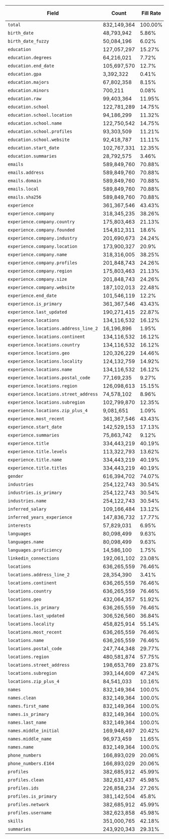 | Field | Count | Fill Rate | License Only | 
| ------------- | ------------- | ------------- | ------------- | 
| `total` | 832,149,364 | 100.00% | | 
| `birth_date` | 48,793,942 | 5.86% |  | 
| `birth_date_fuzzy` | 50,084,196 | 6.02% |  | 
| `education` | 127,057,297 | 15.27% |  | 
| `education.degrees` | 64,216,021 | 7.72% |  | 
| `education.end_date` | 105,697,570 | 12.7% |  | 
| `education.gpa` | 3,392,322 | 0.41% |  | 
| `education.majors` | 67,802,358 | 8.15% |  | 
| `education.minors` | 700,211 | 0.08% |  | 
| `education.raw` | 99,403,364 | 11.95% |  | 
| `education.school` | 122,781,289 | 14.75% |  | 
| `education.school.location` | 94,186,299 | 11.32% |  | 
| `education.school.name` | 122,750,542 | 14.75% |  | 
| `education.school.profiles` | 93,303,509 | 11.21% |  | 
| `education.school.website` | 92,418,787 | 11.11% |  | 
| `education.start_date` | 102,767,331 | 12.35% |  | 
| `education.summaries` | 28,792,575 | 3.46% | T | 
| `emails` | 589,849,760 | 70.88% |  | 
| `emails.address` | 589,849,760 | 70.88% |  | 
| `emails.domain` | 589,849,760 | 70.88% |  | 
| `emails.local` | 589,849,760 | 70.88% |  | 
| `emails.sha256` | 589,849,760 | 70.88% |  | 
| `experience` | 361,367,546 | 43.43% |  | 
| `experience.company` | 318,345,235 | 38.26% |  | 
| `experience.company.country` | 175,803,463 | 21.13% |  | 
| `experience.company.founded` | 154,812,311 | 18.6% |  | 
| `experience.company.industry` | 201,690,673 | 24.24% |  | 
| `experience.company.location` | 173,900,327 | 20.9% |  | 
| `experience.company.name` | 318,316,005 | 38.25% |  | 
| `experience.company.profiles` | 201,848,743 | 24.26% |  | 
| `experience.company.region` | 175,803,463 | 21.13% |  | 
| `experience.company.size` | 201,848,743 | 24.26% |  | 
| `experience.company.website` | 187,102,013 | 22.48% |  | 
| `experience.end_date` | 101,546,119 | 12.2% |  | 
| `experience.is_primary` | 361,367,546 | 43.43% |  | 
| `experience.last_updated` | 190,271,415 | 22.87% |  | 
| `experience.locations` | 134,116,532 | 16.12% |  | 
| `experience.locations.address_line_2` | 16,196,896 | 1.95% |  | 
| `experience.locations.continent` | 134,116,532 | 16.12% |  | 
| `experience.locations.country` | 134,116,532 | 16.12% |  | 
| `experience.locations.geo` | 120,326,229 | 14.46% |  | 
| `experience.locations.locality` | 124,132,759 | 14.92% |  | 
| `experience.locations.name` | 134,116,532 | 16.12% |  | 
| `experience.locations.postal_code` | 77,169,235 | 9.27% |  | 
| `experience.locations.region` | 126,098,613 | 15.15% |  | 
| `experience.locations.street_address` | 74,578,102 | 8.96% |  | 
| `experience.locations.subregion` | 102,799,870 | 12.35% |  | 
| `experience.locations.zip_plus_4` | 9,081,651 | 1.09% |  | 
| `experience.most_recent` | 361,367,546 | 43.43% |  | 
| `experience.start_date` | 142,529,153 | 17.13% |  | 
| `experience.summaries` | 75,863,742 | 9.12% | T | 
| `experience.title` | 334,443,219 | 40.19% |  | 
| `experience.title.levels` | 113,322,793 | 13.62% |  | 
| `experience.title.name` | 334,443,219 | 40.19% |  | 
| `experience.title.titles` | 334,443,219 | 40.19% |  | 
| `gender` | 616,394,702 | 74.07% |  | 
| `industries` | 254,122,743 | 30.54% |  | 
| `industries.is_primary` | 254,122,743 | 30.54% |  | 
| `industries.name` | 254,122,743 | 30.54% |  | 
| `inferred_salary` | 109,166,484 | 13.12% | T | 
| `inferred_years_experience` | 147,836,732 | 17.77% | T | 
| `interests` | 57,829,031 | 6.95% |  | 
| `languages` | 80,098,499 | 9.63% |  | 
| `languages.name` | 80,098,499 | 9.63% |  | 
| `languages.proficiency` | 14,586,100 | 1.75% |  | 
| `linkedin_connections` | 192,061,102 | 23.08% |  | 
| `locations` | 636,265,559 | 76.46% |  | 
| `locations.address_line_2` | 28,354,390 | 3.41% |  | 
| `locations.continent` | 636,265,559 | 76.46% |  | 
| `locations.country` | 636,265,559 | 76.46% |  | 
| `locations.geo` | 432,064,357 | 51.92% |  | 
| `locations.is_primary` | 636,265,559 | 76.46% |  | 
| `locations.last_updated` | 306,526,560 | 36.84% |  | 
| `locations.locality` | 458,825,914 | 55.14% |  | 
| `locations.most_recent` | 636,265,559 | 76.46% |  | 
| `locations.name` | 636,265,559 | 76.46% |  | 
| `locations.postal_code` | 247,744,348 | 29.77% |  | 
| `locations.region` | 480,581,874 | 57.75% |  | 
| `locations.street_address` | 198,653,769 | 23.87% |  | 
| `locations.subregion` | 393,144,609 | 47.24% |  | 
| `locations.zip_plus_4` | 84,541,033 | 10.16% |  | 
| `names` | 832,149,364 | 100.0% |  | 
| `names.clean` | 832,149,364 | 100.0% |  | 
| `names.first_name` | 832,149,364 | 100.0% |  | 
| `names.is_primary` | 832,149,364 | 100.0% |  | 
| `names.last_name` | 832,149,364 | 100.0% |  | 
| `names.middle_initial` | 169,948,497 | 20.42% |  | 
| `names.middle_name` | 96,973,459 | 11.65% |  | 
| `names.name` | 832,149,364 | 100.0% |  | 
| `phone_numbers` | 166,893,029 | 20.06% |  | 
| `phone_numbers.E164` | 166,893,029 | 20.06% |  | 
| `profiles` | 382,685,912 | 45.99% |  | 
| `profiles.clean` | 382,631,437 | 45.98% |  | 
| `profiles.ids` | 226,858,234 | 27.26% |  | 
| `profiles.is_primary` | 381,142,504 | 45.8% |  | 
| `profiles.network` | 382,685,912 | 45.99% |  | 
| `profiles.username` | 382,623,858 | 45.98% |  | 
| `skills` | 351,000,765 | 42.18% |  | 
| `summaries` | 243,920,343 | 29.31% | T | 
